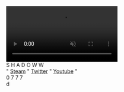 <html lang="pt">
<head>

  <meta charset="UTF-8">
  <title>-/shadoww/-</title>
  <link rel="shortcut icon" href="DEVILSHYTINMYEYEZ.html" type="image/png">
  <link href="https://fonts.googleapis.com/css?family=Macondo" rel="stylesheet">
  <link rel="stylesheet" href="css/style.css">
  <link rel="stylesheet" href="../cdnjs.cloudflare.com/ajax/libs/meyer-reset/2.0/reset.min.css">
  <link rel="shortcut icon" sizes="196x196" href="images/icons/1.ico">
</head><span id="warning-container"><i data-reactroot=""></i></span>

<body>

<video autoplay="" loop="" id="video-background" muted="" plays-inline="">
  <source src="DEVILSHYTINMYEYEZ.mp4" type="video/mp4">
</video>
<audio autoplay="1" loop="1" volume="1">
	<source src="DEVILSHYTINMYEYEZ.mp3" type="audio/mp3">
</audio>
<div class="section">
  </svg>
</div>
<div class="title">S H A D O W W</div>

<div class="links">
"
<a class="clean-link" href="https://steamcommunity.com/id/shadowtkk" target="_blank"><span class="text-hover">Steam</span></a>  
"
<a class="clean-link" href="https://www.twitter.com/null/" target="_blank"><span class="text-hover">Twitter</span></a> 
"
<a class="clean-link" href="https://www.youtube.com/channel/UCN-sbM1_FqO8mq-u6q6dwgw?view_as=subscriber" target="_blank"><span class="text-hover">Youtube</span></a>
"
<br>
</div>
<div class="died" id="blyad">0 7 7 7</div>

<div class="curtain"></div>
<canvas id="canvas"></canvas>
</div>

<script src="../cdnjs.cloudflare.com/ajax/libs/jquery/2.1.3/jquery.min.js"></script>
<script src="js/index.js"></script>

<script>
  $(function() {
    var title = document.title,
      animSeq = ["/", "-", "\\", "|", "-"],
      animIndex = 0,
      titleIndex = 0;
  
    function doInverseSpinZeroPitch() {
      var loadTitle = title.substring(0, titleIndex);
      if(titleIndex > title.length) {
        animIndex = 0;
        titleIndex = 0
      }
      if(animIndex > 3) {
        titleIndex++;
        animIndex = 0
      }
      document.title = loadTitle + animSeq[animIndex];
      animIndex++
    }
    window.setInterval(doInverseSpinZeroPitch, 150);
  });
  </script>d

</body>
</html>

